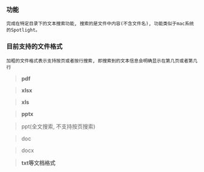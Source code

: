 ### 功能

    完成在特定目录下的文本搜索功能, 搜索的是文件中内容(不含文件名), 功能类似于mac系统的Spotlight。

### 目前支持的文件格式

    加粗的文件格式表示支持按页或者按行搜索, 即搜索到的文本信息会明确显示在第几页或者第几行

>   **pdf**

>   **xlsx**

>   **xls**

>   **pptx**

>   ppt(全文搜索, 不支持按页搜索)

>   doc

>   docx

>   **txt等文档格式**
